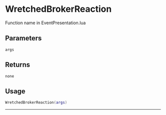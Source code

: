 # WretchedBrokerReaction
Function name in EventPresentation.lua
## Parameters
`args`
## Returns
`none`
## Usage
```lua
WretchedBrokerReaction(args)
```
---
